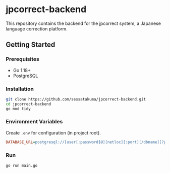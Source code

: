 # jpcorrect-backend
This repository contains the backend for the jpcorrect system, a Japanese language correction platform.

## Getting Started

### Prerequisites
- Go 1.18+
- PostgreSQL

### Installation
```bash
git clone https://github.com/sessatakuma/jpcorrect-backend.git
cd jpcorrect-backend
go mod tidy
```

### Environment Variables
Create `.env` for configuration (in project root).
```ini
DATABASE_URL=postgresql://[user[:password]@][netloc][:port][/dbname][?param1=value1&...]
```

### Run
```bash
go run main.go
```
